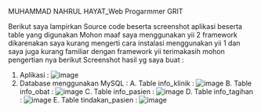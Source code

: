 MUHAMMAD NAHRUL HAYAT_Web Progarmmer GRIT




Berikut saya lampirkan Source code beserta screenshot aplikasi beserta table yang digunakan
Mohon maaf saya menggunakan yii 2 framework dikarenakan saya kurang mengerti cara instalasi menggunakan yii 1 dan saya juga kurang familiar dengan framework yii terimakasih mohon pengertian nya 
berikut Screenshot hasil yg saya buat :
1. Aplikasi :
![image](https://github.com/BARBARBoyyHD/Nahrul_WebProgammer/assets/68151974/0ed2f2ca-56fb-4d08-bbfd-6bce0eac78db)
2. Database menggunakan MySQL :
   A. Table info_klinik :
   ![image](https://github.com/BARBARBoyyHD/Nahrul_WebProgammer/assets/68151974/44650fae-9229-4bfb-93dd-6acb62e20e25)
   B. Table info_obat :
   ![image](https://github.com/BARBARBoyyHD/Nahrul_WebProgammer/assets/68151974/1419e54b-9c26-4ac7-995a-2b6fb6ab52d0)
   C. Table info_pasien :
   ![image](https://github.com/BARBARBoyyHD/Nahrul_WebProgammer/assets/68151974/6fe0147d-ce42-46b4-bd73-b3fecc25a064)
   D. Table info_tagihan :
   ![image](https://github.com/BARBARBoyyHD/Nahrul_WebProgammer/assets/68151974/5e24447b-0799-4637-bd15-f545b4a0fb09)
   E. Table tindakan_pasien :
   ![image](https://github.com/BARBARBoyyHD/Nahrul_WebProgammer/assets/68151974/80c003a9-3e60-43d7-94b5-2f51d0251014)




